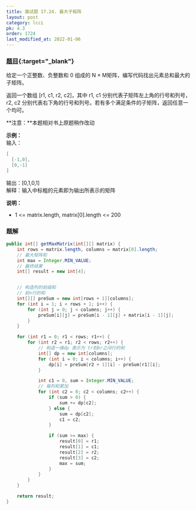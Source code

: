 ```yaml
---
title: 面试题 17.24. 最大子矩阵
layout: post
category: lcci
pk: 4.3
order: 1724
last_modified_at: 2022-01-06
---
```


### [题目](https://leetcode-cn.com/max-submatrix-lcci/){:target="_blank"}

给定一个正整数、负整数和 0 组成的 N × M矩阵，编写代码找出元素总和最大的子矩阵。

返回一个数组 [r1, c1, r2, c2]，其中 r1, c1 分别代表子矩阵左上角的行号和列号，
r2, c2 分别代表右下角的行号和列号。若有多个满足条件的子矩阵，返回任意一个均可。

**注意：**本题相对书上原题稍作改动

**示例：**  
输入：

```java
[
  [-1,0],
  [0,-1]
]
```

输出：[0,1,0,1]  
解释：输入中标粗的元素即为输出所表示的矩阵


**说明：**
- 1 <= matrix.length, matrix[0].length <= 200

### 题解

```java
public int[] getMaxMatrix(int[][] matrix) {
    int rows = matrix.length, columns = matrix[0].length;
    // 最大矩阵和
    int max = Integer.MIN_VALUE;
    // 最终结果
    int[] result = new int[4];


    // 构造列的前缀和
    // 前n行的和
    int[][] preSum = new int[rows + 1][columns];
    for (int i = 1; i < rows + 1; i++) {
        for (int j = 0; j < columns; j++) {
            preSum[i][j] = preSum[i - 1][j] + matrix[i - 1][j];
        }
    }

    for (int r1 = 0; r1 < rows; r1++) {
        for (int r2 = r1; r2 < rows; r2++) {
            // 构造一维dp 表示为 tr到br之间行的和
            int[] dp = new int[columns];
            for (int i = 0; i < columns; i++) {
                dp[i] = preSum[r2 + 1][i] - preSum[r1][i];
            }

            int c1 = 0, sum = Integer.MIN_VALUE;
            // 每列和累加
            for (int c2 = 0; c2 < columns; c2++) {
                if (sum > 0) {
                    sum += dp[c2];
                } else {
                    sum = dp[c2];
                    c1 = c2;
                }

                if (sum >= max) {
                    result[0] = r1;
                    result[1] = c1;
                    result[2] = r2;
                    result[3] = c2;
                    max = sum;
                }
            }
        }
    }

    return result;
}
```